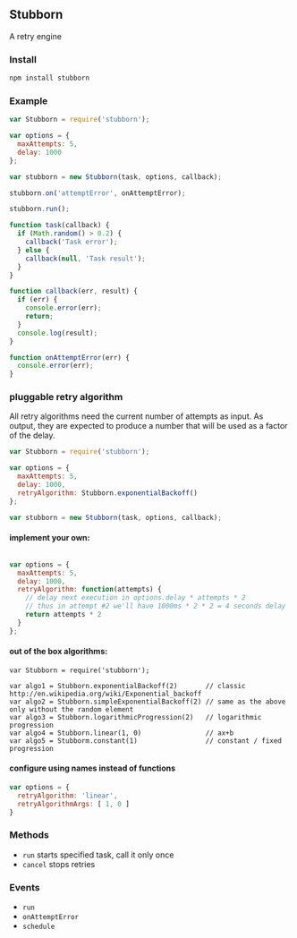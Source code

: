 ## Stubborn

A retry engine

### Install
```sh
npm install stubborn
```

### Example
```js
var Stubborn = require('stubborn');

var options = {
  maxAttempts: 5,
  delay: 1000
};

var stubborn = new Stubborn(task, options, callback);

stubborn.on('attemptError', onAttemptError);

stubborn.run();

function task(callback) {
  if (Math.random() > 0.2) {
    callback('Task error');
  } else {
    callback(null, 'Task result');
  }
}

function callback(err, result) {
  if (err) {
    console.error(err);
    return;
  }
  console.log(result);
}

function onAttemptError(err) {
  console.error(err);
}

```
### pluggable retry algorithm
All retry algorithms need the current number of attempts as input. As output, they are expected to produce a number that will be used as a factor of the delay.
```js
var Stubborn = require('stubborn');

var options = {
  maxAttempts: 5,
  delay: 1000,
  retryAlgorithm: Stubborn.exponentialBackoff()
};

var stubborn = new Stubborn(task, options, callback);

```
#### implement your own:
```js

var options = {
  maxAttempts: 5,
  delay: 1000,
  retryAlgorithm: function(attempts) {
    // delay next execution in options.delay * attempts * 2 
    // thus in attempt #2 we'll have 1000ms * 2 * 2 = 4 seconds delay
    return attempts * 2
  }
};
``` 
#### out of the box algorithms:
```
var Stubborn = require('stubborn');

var algo1 = Stubborn.exponentialBackoff(2)       // classic http://en.wikipedia.org/wiki/Exponential_backoff
var algo2 = Stubborn.simpleExponentialBackoff(2) // same as the above only without the random element
var algo3 = Stubborn.logarithmicProgression(2)   // logarithmic progression
var algo4 = Stubborn.linear(1, 0)                // ax+b
var algo5 = Stubborm.constant(1)                 // constant / fixed progression
```
#### configure using names instead of functions
```js
var options = {
  retryAlgorithm: 'linear',
  retryAlgorithmArgs: [ 1, 0 ]
}
```
### Methods
 * ```run``` starts specified task, call it only once
 * ```cancel``` stops retries

### Events
 * ```run```
 * ```onAttemptError```
 * ```schedule```
